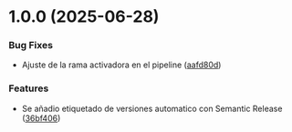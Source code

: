 # 1.0.0 (2025-06-28)


### Bug Fixes

* Ajuste de la rama activadora en el pipeline ([aafd80d](https://github.com/KevinVincent016/Proyecto-MapaCampus/commit/aafd80d334851d6b143b597356dc5570c2294bf4))


### Features

* Se añadio etiquetado de versiones automatico con Semantic Release ([36bf406](https://github.com/KevinVincent016/Proyecto-MapaCampus/commit/36bf406575003fd04240df74ff5b1d3b345b7da0))
